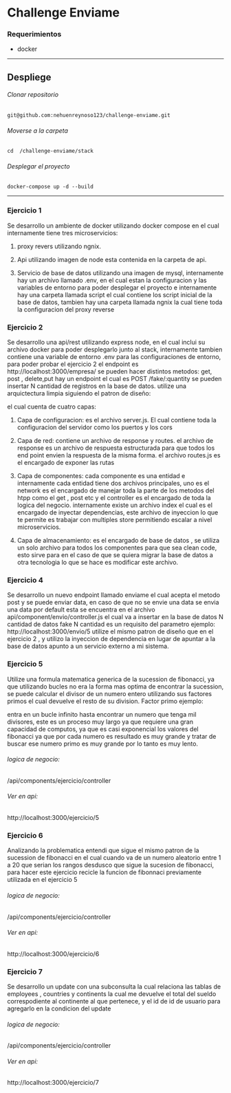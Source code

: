 # Challenge Enviame
### Requerimientos
- docker

------------

## Despliege
###### Clonar repositorio
`git@github.com:nehuenreynoso123/challenge-enviame.git
`
######  Moverse a la carpeta 
 `cd  /challenge-enviame/stack`
 
######  Desplegar el proyecto
`docker-compose up -d --build`


------------
### Ejercicio 1
Se desarrollo un ambiente de docker  utilizando docker compose en 
el cual internamente tiene tres microservicios:

1. proxy revers utilizando ngnix.

2. Api utilizando imagen de node esta contenida en la carpeta de api.

3. Servicio de base de datos utilizando una imagen de mysql, internamente hay un archivo llamado .env, en el cual estan la configuracion y las variables de entorno para poder desplegar el proyecto e internamente hay una carpeta llamada script el cual contiene los script inicial de la base de datos,
tambien hay una carpeta llamada ngnix la cual tiene toda la configuracion del proxy reverse

### Ejercicio 2
Se desarrollo una api/rest utilizando express node,
en el cual inclui su archivo docker para poder desplegarlo junto al stack, internamente tambien contiene una variable de entorno .env para las configuraciones de entorno, 
para poder probar el ejercicio 2 el endpoint 
es http://localhost:3000/empresa/ 
se pueden hacer distintos metodos: get, post , delete,put
hay un endpoint el cual es POST  /fake/:quantity
se pueden insertar N cantidad de registros en la base de datos.
utilize una arquictectura limpia siguiendo el patron de diseño:

el cual cuenta de cuatro capas:
1. Capa de configuracion: es el archivo server.js. El  cual contiene toda la configuracion del servidor como los puertos y los cors

2. Capa de red: contiene un archivo de response y routes.
el archivo de response es un archivo de respuesta estructurada para que todos los end point envien la respuesta de la misma forma.
el archivo routes.js es el encargado de exponer las rutas

3. Capa de componentes: cada componente es una entidad e internamente cada entidad tiene dos archivos principales, uno es el network es el encargado de manejar toda la parte de los metodos del htpp como el get , post etc y el controller es el encargado de toda la logica del negocio.
internamente existe un archivo index el cual es el encargado de inyectar dependencias,  este archivo de inyeccion lo que te permite es trabajar con multiples store permitiendo escalar a nivel microservicios.

4. Capa de almacenamiento: es el encargado de base de datos , se utiliza un solo archivo para todos los componentes para que sea clean code, esto sirve para en el caso de que se quiera migrar la base de datos a otra tecnologia lo que se hace es modificar este archivo.

### Ejercicio 4
Se desarrollo un nuevo endpoint llamado enviame el cual acepta el metodo post y se puede enviar data,  en caso de que no se envie una data se envia una data por default esta se encuentra en el archivo api/component/envio/controller.js
el cual va a insertar en la base de datos N cantidad de datos fake N cantidad es un requisito del parametro ejemplo: http://localhost:3000/envio/5
utilize el mismo patron de diseño que en el ejercicio 2 , y utilizo la inyeccion de dependencia en lugar de apuntar a la base de datos apunto a un servicio externo a mi sistema.

### Ejercicio 5
Utilize una formula matematica generica de la sucession de fibonacci, ya que utilizando bucles no era la forma mas optima de encontrar la sucession,
se puede calcular el divisor de un numero entero utilizando sus factores primos el cual devuelve el resto de su division.
Factor primo ejemplo:

entra en un bucle infinito hasta encontrar un numero que tenga mil divisores, este es un proceso muy largo ya que requiere una gran capacidad de computos, ya que es casi exponencial los valores del fibonacci ya que por cada numero es resultado es muy grande y tratar de buscar ese numero primo es muy grande por lo tanto es muy lento.

###### logica de negocio:
 /api/components/ejercicio/controller
###### Ver en api:
http://localhost:3000/ejercicio/5


### Ejercicio 6
Analizando la problematica entendi que sigue el mismo patron de la sucession de fibonacci en el cual cuando va de un numero aleatorio entre 1 a 20 que serian los rangos desdusco que sigue la sucesion de fibonacci, para hacer este ejercicio recicle la funcion de fibonnaci previamente utilizada en el ejercicio 5


###### logica de negocio:
 /api/components/ejercicio/controller
###### Ver en api:
http://localhost:3000/ejercicio/6


### Ejercicio 7
Se desarrollo un update con una subconsulta la cual relaciona las tablas de employees , countries y continents la cual me devuelve el total del sueldo correspodiente al continente al que pertenece, y el id de id de usuario para agregarlo en la condicion del update  

###### logica de negocio:
/api/components/ejercicio/controller

###### Ver en api:
http://localhost:3000/ejercicio/7